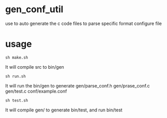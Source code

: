 # gen_conf_util
 use to auto generate the c code files to parse specific format configure file 

# usage

```
sh make.sh
```
It will compile src to bin/gen

```
sh run.sh
```
It will run the bin/gen to generate gen/parse_conf.h gen/prase_conf.c gen/test.c conf/example.conf

```
sh test.sh
```
It will compile gen/ to generate bin/test, and run bin/test 


